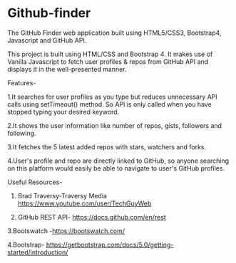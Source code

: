# Github-finder
The GitHub Finder web application built using HTML5/CSS3, Bootstrap4, Javascript and GitHub API.

This project is built using HTML/CSS and Bootstrap 4. It makes use of Vanilla Javascript to fetch user profiles & repos from GitHub API and displays it in the well-presented manner.

Features-

1.It searches for user profiles as you type but reduces unnecessary API calls using setTimeout() method. So API is only called when you have stopped typing your desired keyword.

2.It shows the user information like number of repos, gists, followers and following.

3.It fetches the 5 latest added repos with stars, watchers and forks.

4.User's profile and repo are directly linked to GitHub, so anyone searching on this platform would easily be able to navigate to user's GitHub profiles.

Useful Resources-

 1. Brad Traversy-Traversy Media https://www.youtube.com/user/TechGuyWeb

 2. GitHub REST API- https://docs.github.com/en/rest

 3.Bootswatch -https://bootswatch.com/

 4.Bootstrap- https://getbootstrap.com/docs/5.0/getting-started/introduction/

